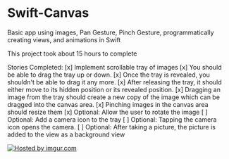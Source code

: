 Swift-Canvas
============

Basic app using images, Pan Gesture, Pinch Gesture, programmatically creating views, and animations in Swift

This project took about 15 hours to complete

Stories Completed:
[x] Implement scrollable tray of images
[x] You should be able to drag the tray up or down.
[x] Once the tray is revealed, you shouldn't be able to drag it any more.
[x] After releasing the tray, it should either move to its hidden position or its revealed position.
[x] Dragging an image from the tray should create a new copy of the image which can be dragged into the canvas area.
[x] Pinching images in the canvas area should resize them
[x] Optional: Allow the user to rotate the image
[ ] Optional: Add a camera icon to the tray
[ ] Optional: Tapping the camera icon opens the camera.
[ ] Optional: After taking a picture, the picture is added to the view as a background view

<a href="http://imgur.com/YHC2PhK"><img src="http://i.imgur.com/YHC2PhK.gif" title="Hosted by imgur.com" /></a>

